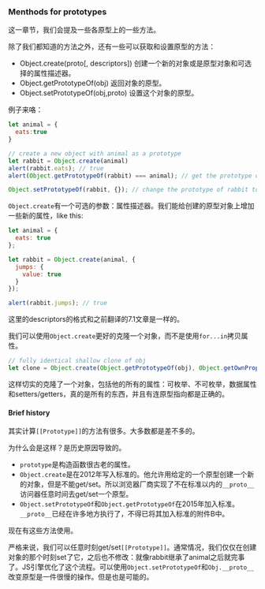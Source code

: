 ### Menthods for prototypes

这一章节，我们会提及一些各原型上的一些方法。

除了我们都知道的方法之外，还有一些可以获取和设置原型的方法：

- Object.create(proto\[, descriptors\]) 创建一个新的对象或是原型对象和可选择的属性描述器。
- Object.getPrototypeOf(obj) 返回对象的原型。
- Object.setPrototypeOf(obj,proto) 设置这个对象的原型。

例子来咯：

```javascript
let animal = {
  eats:true
}

// create a new object with animal as a prototype
let rabbit = Object.create(animal)
alert(rabbit.eats); // true
alert(Object.getPrototypeOf(rabbit) === animal); // get the prototype of rabbit

Object.setPrototypeOf(rabbit, {}); // change the prototype of rabbit to {}

```

`Object.create`有一个可选的参数：属性描述器。我们能给创建的原型对象上增加一些新的属性，like this:

```javascript
let animal = {
  eats: true
};

let rabbit = Object.create(animal, {
  jumps: {
    value: true
  }
});

alert(rabbit.jumps); // true
```

这里的descriptors的格式和之前翻译的7.1文章是一样的。

我们可以使用`Object.create`更好的克隆一个对象，而不是使用`for...in`拷贝属性。

```javascript
// fully identical shallow clone of obj
let clone = Object.create(Object.getPrototypeOf(obj), Object.getOwnPropertyDescriptors(obj));
```

这样切实的克隆了一个对象，包括他的所有的属性：可枚举、不可枚举，数据属性和setters/getters，真的是所有的东西，并且有连原型指向都是正确的。

#### Brief history

其实计算`[[Prototype]]`的方法有很多。大多数都是差不多的。

为什么会是这样？是历史原因导致的。

- `prototype`是构造函数很古老的属性。
- `Object.create`是在2012年写入标准的。他允许用给定的一个原型创建一个新的对象，但是不能get/set。所以浏览器厂商实现了不在标准以内的`__proto__`访问器任意时间去get/set一个原型。
- `Object.setPrototypeOf`和`Object.getPrototypeOf`在2015年加入标准。`__proto__`已经在许多地方执行了，不得已将其加入标准的附件B中。

现在有这些方法使用。

严格来说，我们可以任意时刻get/set`[[Prototype]]`。通常情况，我们仅仅在创建对象的那个时刻set了它，之后也不修改：就像rabbit继承了animal之后就完事了。JS引擎优化了这个流程。可以使用`Object.setPrototypeOf`和`Obj.__proto__`改变原型是一件很慢的操作。但是也是可能的。